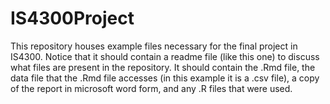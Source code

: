 # IS4300Project
This repository houses example files necessary for the final project in IS4300.  Notice that it should contain a readme file (like this one) to discuss what files are present in the repository.  It should contain the .Rmd file, the data file that the .Rmd file accesses (in this example it is a .csv file), a copy of the report in microsoft word form, and any .R files that were used.

